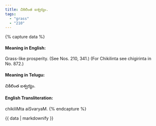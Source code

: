 ```yaml
---
title: చికిలింత ఐశ్వర్యం.
tags:
  - "grass"
  - "210"
---
```


{% capture data %}
#### Meaning in English:
Grass-like prosperity.
(See Nos. 210, 341.)
(For Chikilinta see chigirinta in No. 872.)

#### Meaning in Telugu:
చికిలింత ఐశ్వర్యం.

#### English Transliteration:
chikiliMta aiSvaryaM.
{% endcapture %}

<div class="notice">{{ data | markdownify }}</div>

